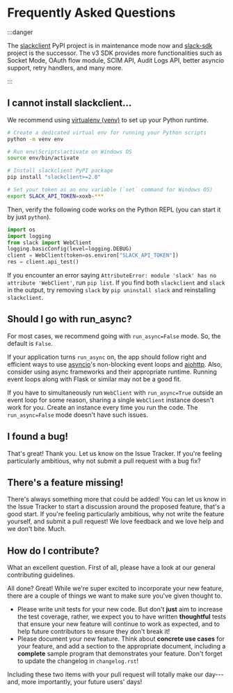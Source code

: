 # Frequently Asked Questions

:::danger

The [slackclient](https://pypi.org/project/slackclient/) PyPI project is
in maintenance mode now and
[slack-sdk](https://pypi.org/project/slack-sdk/) project is the
successor. The v3 SDK provides more functionalities such as Socket Mode,
OAuth flow module, SCIM API, Audit Logs API, better asyncio support,
retry handlers, and many more.

:::

## I cannot install slackclient\...

We recommend using [virtualenv
(venv)](https://docs.python.org/3/tutorial/venv.html) to set up your
Python runtime.

``` bash
# Create a dedicated virtual env for running your Python scripts
python -m venv env

# Run env\Scripts\activate on Windows OS
source env/bin/activate

# Install slackclient PyPI package
pip install "slackclient>=2.0"

# Set your token as an env variable (`set` command for Windows OS)
export SLACK_API_TOKEN=xoxb-***
```

Then, verify the following code works on the Python REPL (you can start
it by just `python`).

``` python
import os
import logging
from slack import WebClient
logging.basicConfig(level=logging.DEBUG)
client = WebClient(token=os.environ["SLACK_API_TOKEN"])
res = client.api_test()
```

If you encounter an error saying
`AttributeError: module 'slack' has no attribute 'WebClient'`, run
`pip list`. If you find both `slackclient` and `slack` in the output,
try removing `slack` by `pip uninstall slack` and reinstalling
`slackclient`.

## Should I go with run_async?

For most cases, we recommend going with `run_async=False` mode. So, the
default is `False`.

If your application turns `run_async` on, the app should follow right
and efficient ways to use
[asyncio](https://docs.python.org/3/library/asyncio.html)\'s
non-blocking event loops and
[aiohttp](https://docs.aiohttp.org/en/stable/). Also, consider using
async frameworks and their appropriate runtime. Running event loops
along with Flask or similar may not be a good fit.

If you have to simultaneously run `WebClient` with `run_async=True`
outside an event loop for some reason, sharing a single `WebClient`
instance doesn\'t work for you. Create an instance every time you run
the code. The `run_async=False` mode doesn\'t have such issues.

## I found a bug!

That\'s great! Thank you. Let us know on the Issue Tracker. If
you\'re feeling particularly ambitious, why not submit a pull request with a bug fix?

## There\'s a feature missing!

There\'s always something more that could be added! You can let us know
in the Issue Tracker to start a discussion around the proposed
feature, that\'s a good start. If you\'re feeling particularly
ambitious, why not write the feature yourself, and submit a pull request! We love feedback and we love help and we don\'t bite. Much.

## How do I contribute?

What an excellent question. First of all, please have a look at our
general contributing guidelines.

All done? Great! While we\'re super excited to incorporate your new
feature, there are a couple of things we want to make sure you\'ve given
thought to.

-   Please write unit tests for your new code. But don\'t **just** aim
    to increase the test coverage, rather, we expect you to have written
    **thoughtful** tests that ensure your new feature will continue to
    work as expected, and to help future contributors to ensure they
    don\'t break it!
-   Please document your new feature. Think about **concrete use cases**
    for your feature, and add a section to the appropriate document,
    including a **complete** sample program that demonstrates your
    feature. Don\'t forget to update the changelog in `changelog.rst`!

Including these two items with your pull request will totally make our
day---and, more importantly, your future users\' days!
